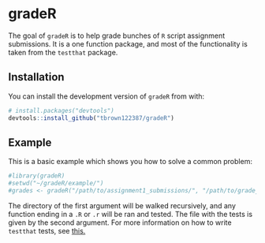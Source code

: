 
<!-- README.md is generated from README.Rmd. Please edit that file -->
gradeR
======

<!-- badges: start -->
<!-- badges: end -->
The goal of `gradeR` is to help grade bunches of `R` script assignment submissions. It is a one function package, and most of the functionality is taken from the `testthat` package.

Installation
------------

<!-- You can install the released version of gradeR from [CRAN](https://CRAN.R-project.org) with: -->
<!-- ``` r -->
<!-- install.packages("gradeR") -->
<!-- ``` -->
<!-- And the development version from [GitHub](https://github.com/) with: -->
<!-- ``` r -->
<!-- # install.packages("devtools") -->
<!-- devtools::install_github("tbrown122387/gradeR") -->
<!-- ``` -->
You can install the development version of `gradeR` from with:

``` r
# install.packages("devtools")
devtools::install_github("tbrown122387/gradeR")
```

Example
-------

This is a basic example which shows you how to solve a common problem:

``` r
#library(gradeR)
#setwd("~/gradeR/example/")
#grades <- gradeR("/path/to/assignment1_submissions/", "/path/to/grade_hw1.R")
```

The directory of the first argument will be walked recursively, and any function ending in a `.R` or `.r` will be ran and tested. The file with the tests is given by the second argument. For more information on how to write `testthat` tests, see [this.](https://cran.r-project.org/web/packages/testthat/testthat.pdf)
